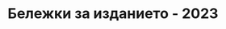 ---
title: Бележки за изданието - 2023
type: docs
weight: 50
url: /bg/python-net/beliozhki-za-izdanieto-2023/
---